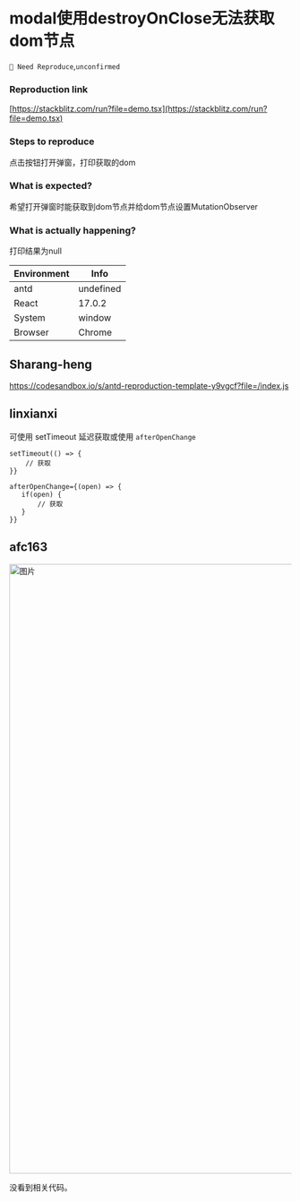 # modal使用destroyOnClose无法获取dom节点

`🤔 Need Reproduce`,`unconfirmed`

### Reproduction link

[https://stackblitz.com/run?file=demo.tsx](https://stackblitz.com/run?file=demo.tsx)

### Steps to reproduce

点击按钮打开弹窗，打印获取的dom

### What is expected?

希望打开弹窗时能获取到dom节点并给dom节点设置MutationObserver

### What is actually happening?

打印结果为null

| Environment | Info      |
| ----------- | --------- |
| antd        | undefined |
| React       | 17.0.2    |
| System      | window    |
| Browser     | Chrome    |

<!-- generated by ant-design-issue-helper. DO NOT REMOVE -->

## Sharang-heng

https://codesandbox.io/s/antd-reproduction-template-y9vgcf?file=/index.js

## linxianxi

可使用 setTimeout 延迟获取或使用 `afterOpenChange `

```
setTimeout(() => {
    // 获取
}}

afterOpenChange={(open) => {
   if(open) {
       // 获取
   }
}}
```

## afc163

  <img width="1089" alt="图片" src="https://github.com/ant-design/ant-design/assets/507615/5235fc3b-75b3-4a04-bf53-398de41d8e17">

没看到相关代码。
